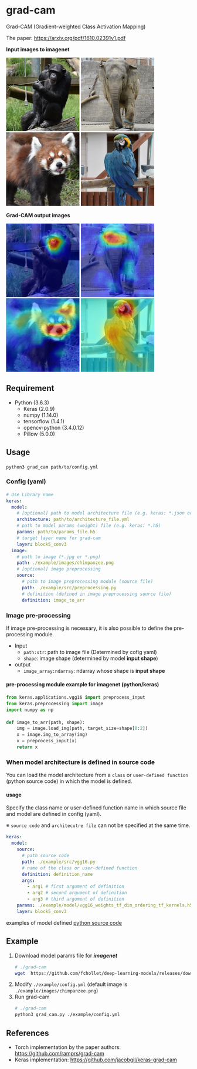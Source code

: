 # grad-cam
Grad-CAM (Gradient-weighted Class Activation Mapping)

The paper: https://arxiv.org/pdf/1610.02391v1.pdf

**Input images to imagenet**

<img src=./example/images/chimpanzee.png width=200> <img src=./example/images/elephant.png width=200> <img src=./example/images/lesser_panda.png width=200> <img src=./example/images/macaw.png width=200>

**Grad-CAM output images**

<img src=./assets/grad_cam-vgg16-chimpanzee.png width=200> <img src=./assets/grad_cam-vgg16-elephant.png width=200> <img src=./assets/grad_cam-vgg16-lesser_panda.png width=200> <img src=./assets/grad_cam-vgg16-macaw.png width=200>

## Requirement
- Python (3.6.3)
    - Keras (2.0.9)
    - numpy (1.14.0)
    - tensorflow (1.4.1)
    - opencv-python (3.4.0.12)
    - Pillow (5.0.0)

## Usage
`python3 grad_cam path/to/config.yml`

### Config (yaml)
```yaml
# Use Library name
keras:
  model:
    # [optional] path to model architecture file (e.g. keras: *.json or *.yml)
    architecture: path/to/architecture_file.yml
    # path to model params (weight) file (e.g. keras: *.h5)
    params: path/to/params_file.h5
    # target layer name for grad-cam
    layer: block5_conv3
  image:
    # path to image (*.jpg or *.png)
    path: ./example/images/chimpanzee.png
    # [optional] image preprocessing
    source:
      # path to image preprocessing module (source file)
      path: ./example/src/preprocessing.py
      # definition (defined in image preprocessing source file)
      definition: image_to_arr

```

### Image pre-processing
If image pre-processing is necessary, it is also possible to define the pre-processing module.
- Input
    - `path:str`: path to image file (Determined by cofig yaml)
    - `shape`: image shape (determined by model **input shape**)
- output
    - `image_array:ndarray`: ndarray whose shape is **input shape**

#### pre-processing module example for imagenet (python/keras)
```python
from keras.applications.vgg16 import preprocess_input
from keras.preprocessing import image
import numpy as np

def image_to_arr(path, shape):
    img = image.load_img(path, target_size=shape[0:2])
    x = image.img_to_array(img)
    x = preprocess_input(x)
    return x
```

### When model architecture is defined in source code
You can load the model architecture from a `class` or `user-defined function` (python source code) in which the model is defined.

#### usage
Specify the class name or user-defined function name in which source file and model are defined in config (yaml).

※ 
`source code` and `architecutre file` can not be specified at the same time.
```yaml
keras:
  model:
    source:
      # path source code
      path: ./example/src/vgg16.py
      # name of the class or user-defined function
      definition: definition_name
      args:
        - arg1 # first argument of definition
        - arg2 # second argument of definition
        - arg3 # third argument of definition
    params: ./example/model/vgg16_weights_tf_dim_ordering_tf_kernels.h5
    layer: block5_conv3
```


examples of model defined [python source code](example/src/vgg16.py)



## Example
1. Download model params file for ***imagenet***
    ```sh
    # ./grad-cam
    wget  https://github.com/fchollet/deep-learning-models/releases/download/v0.1/vgg16_weights_tf_dim_ordering_tf_kernels.h5 -P ./example/model
    ```
3. Modify `./example/config.yml` (default image is `./example/images/chimpanzee.png`)
2. Run grad-cam
    ```sh
    # ./grad-cam
    python3 grad_cam.py ./example/config.yml
    ```

## References
- Torch implementation by the paper authors: https://github.com/ramprs/grad-cam
- Keras implementation: https://github.com/jacobgil/keras-grad-cam